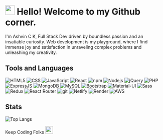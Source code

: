 
<h1><img src="https://emojis.slackmojis.com/emojis/images/1531849430/4246/blob-sunglasses.gif?1531849430" width="30"/> Hello! Welcome to my Github corner.</h1>

<p> I'm Ashvin C K, Full Stack Dev driven by boundless passion and an insatiable curiosity. Web development is my playground, where I find immense joy and satisfaction in unraveling complex problems and unleashing my creativity.</p>



## Tools and Languages

<p>
<img alt="HTML5" src="https://img.shields.io/badge/-HTML5-E34F26?style=flat-square&logo=html5&logoColor=white" />
<img alt="CSS" src="https://img.shields.io/badge/CSS3-1572B6?style=flat-square&logo=CSS3&logoColor=white" />
<img alt="JavaScript" src="https://img.shields.io/badge/JavaScript-323330?style=flat-square&logo=javascript&logoColor=F7DF1E" />
<img alt="React" src="https://img.shields.io/badge/React-20232A?style=flat-square&logo=react&logoColor=61DAFB" />
<img alt="npm" src="https://img.shields.io/badge/-NPM-CB3837?style=flat-square&logo=npm&logoColor=white" />
<img alt="Nodejs" src="https://img.shields.io/badge/-Nodejs-43853d?style=flat-square&logo=Node.js&logoColor=white" />
<img alt="jQuery" src="https://img.shields.io/badge/jQuery-0769AD?style=flat-square&logo=jquery&logoColor=white" />
<img alt="PHP" src="https://img.shields.io/badge/PHP-777BB4?style=style=flat-square&logo=php&logoColor=white" />
<img alt="ExpressJS" src="https://img.shields.io/badge/express.js-%23404d59.svg?style=flat-square&logo=express&logoColor=%2361DAFB" />
<img alt="MongoDB" src="https://img.shields.io/badge/MongoDB-4EA94B?style=flat-square&logo=mongodb&logoColor=white" />
<img alt="MySQL" src="https://img.shields.io/badge/MySQL-00000F?style=flat-square&logo=mysql&logoColor=white" />
<img alt="Bootstrap" src="https://img.shields.io/badge/Bootstrap-563D7C?style=flat-square&logo=bootstrap&logoColor=white" />
<img alt="Material-UI" src="https://img.shields.io/badge/Material--UI-0081CB?style=flat-square&logo=material-ui&logoColor=white" />
<img alt="Sass" src="https://img.shields.io/badge/-Sass-CC6699?style=flat-square&logo=sass&logoColor=white" />
<img alt="Redux" src="https://img.shields.io/badge/-Redux-764ABC?style=flat-square&logo=redux&logoColor=white" />
<img alt="React Router" src="https://img.shields.io/badge/React_Router-CA4245?style=flat-square&logo=react-router&logoColor=white" />
<img alt="git" src="https://img.shields.io/badge/-Git-F05032?style=flat-square&logo=git&logoColor=white" />
<img alt="Netlify" src="https://img.shields.io/badge/Netlify-00C7B7?style=flat-square&logo=netlify&logoColor=white" />
<img alt="Render" src="https://img.shields.io/badge/Render-%46E3B7.svg?style=flat-square&logo=render&logoColor=white" />
<img alt="AWS" src="https://img.shields.io/badge/Amazon_AWS-232F3E?style=flat-square&logo=amazon-aws&logoColor=white" />
</p>

## Stats
![Top Langs](https://github-readme-stats-sigma-five.vercel.app/api/top-langs/?username=ashvinck&layout=compact&theme=radical&langs_count=5)


<p>Keep Coding Folks <img src="https://media.giphy.com/media/WUlplcMpOCEmTGBtBW/giphy.gif" width="24"></p>
